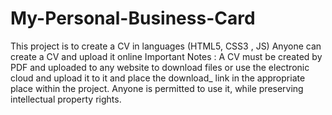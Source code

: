# My-Personal-Business-Card
This project is to create a CV in languages (HTML5, CSS3 , JS)
Anyone can create a CV and upload it online Important
Notes :
A CV must be created by PDF and uploaded to any website to download files or use the electronic cloud and upload it to it and place the download_
link in the appropriate place within the project. 
Anyone is permitted to use it, while preserving intellectual property rights.
